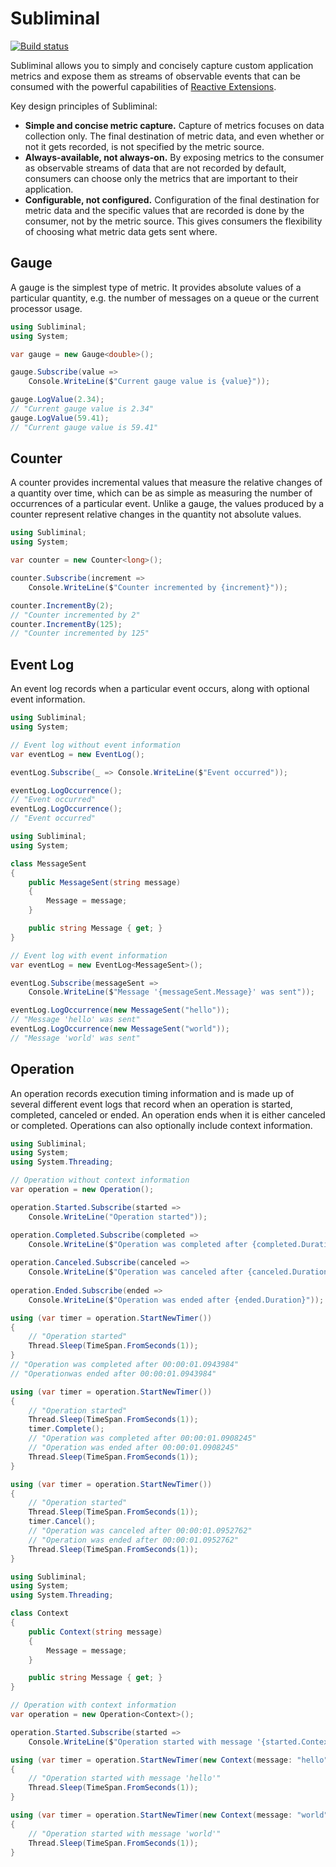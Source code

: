 # Subliminal

[![Build status](https://ci.appveyor.com/api/projects/status/cj2r5qjt5b88u1y2/branch/master?svg=true)](https://ci.appveyor.com/project/rob-earwaker/subliminal/branch/master)

Subliminal allows you to simply and concisely capture custom application metrics and expose them as streams of observable events that can be consumed with the powerful capabilities of [Reactive Extensions](https://github.com/dotnet/reactive).

Key design principles of Subliminal:

- **Simple and concise metric capture.** Capture of metrics focuses on data collection only. The final destination of metric data, and even whether or not it gets recorded, is not specified by the metric source.
- **Always-available, not always-on.** By exposing metrics to the consumer as observable streams of data that are not recorded by default, consumers can choose only the metrics that are important to their application.
- **Configurable, not configured.** Configuration of the final destination for metric data and the specific values that are recorded is done by the consumer, not by the metric source. This gives consumers the flexibility of choosing what metric data gets sent where.

## Gauge

A gauge is the simplest type of metric. It provides absolute values of a particular quantity, e.g. the number of messages on a queue or the current processor usage.

```csharp
using Subliminal;
using System;

var gauge = new Gauge<double>();

gauge.Subscribe(value =>
    Console.WriteLine($"Current gauge value is {value}"));

gauge.LogValue(2.34);
// "Current gauge value is 2.34"
gauge.LogValue(59.41);
// "Current gauge value is 59.41"
```

## Counter

A counter provides incremental values that measure the relative changes of a quantity over time, which can be as simple as measuring the number of occurrences of a particular event. Unlike a gauge, the values produced by a counter represent relative changes in the quantity not absolute values.

```csharp
using Subliminal;
using System;

var counter = new Counter<long>();

counter.Subscribe(increment =>
    Console.WriteLine($"Counter incremented by {increment}"));

counter.IncrementBy(2);
// "Counter incremented by 2"
counter.IncrementBy(125);
// "Counter incremented by 125"
```

## Event Log

An event log records when a particular event occurs, along with optional event information.

```csharp
using Subliminal;
using System;

// Event log without event information
var eventLog = new EventLog();

eventLog.Subscribe(_ => Console.WriteLine($"Event occurred"));

eventLog.LogOccurrence();
// "Event occurred"
eventLog.LogOccurrence();
// "Event occurred"
```

```csharp
using Subliminal;
using System;

class MessageSent
{
    public MessageSent(string message)
    {
        Message = message;
    }

    public string Message { get; }
}

// Event log with event information
var eventLog = new EventLog<MessageSent>();

eventLog.Subscribe(messageSent =>
    Console.WriteLine($"Message '{messageSent.Message}' was sent"));

eventLog.LogOccurrence(new MessageSent("hello"));
// "Message 'hello' was sent"
eventLog.LogOccurrence(new MessageSent("world"));
// "Message 'world' was sent"
```

## Operation

An operation records execution timing information and is made up of several different event logs that record when an operation is started, completed, canceled or ended. An operation ends when it is either canceled or completed. Operations can also optionally include context information.

```csharp
using Subliminal;
using System;
using System.Threading;

// Operation without context information
var operation = new Operation();

operation.Started.Subscribe(started =>
    Console.WriteLine("Operation started"));

operation.Completed.Subscribe(completed =>
    Console.WriteLine($"Operation was completed after {completed.Duration}"));
    
operation.Canceled.Subscribe(canceled =>
    Console.WriteLine($"Operation was canceled after {canceled.Duration}"));
    
operation.Ended.Subscribe(ended =>
    Console.WriteLine($"Operation was ended after {ended.Duration}"));

using (var timer = operation.StartNewTimer())
{
    // "Operation started"
    Thread.Sleep(TimeSpan.FromSeconds(1));
}
// "Operation was completed after 00:00:01.0943984"
// "Operationwas ended after 00:00:01.0943984"

using (var timer = operation.StartNewTimer())
{
    // "Operation started"
    Thread.Sleep(TimeSpan.FromSeconds(1));
    timer.Complete();
    // "Operation was completed after 00:00:01.0908245"
    // "Operation was ended after 00:00:01.0908245"
    Thread.Sleep(TimeSpan.FromSeconds(1));
}

using (var timer = operation.StartNewTimer())
{
    // "Operation started"
    Thread.Sleep(TimeSpan.FromSeconds(1));
    timer.Cancel();
    // "Operation was canceled after 00:00:01.0952762"
    // "Operation was ended after 00:00:01.0952762"
    Thread.Sleep(TimeSpan.FromSeconds(1));
}
```

```csharp
using Subliminal;
using System;
using System.Threading;

class Context
{
    public Context(string message)
    {
        Message = message;
    }

    public string Message { get; }
}

// Operation with context information
var operation = new Operation<Context>();

operation.Started.Subscribe(started =>
    Console.WriteLine($"Operation started with message '{started.Context.Message}'"));

using (var timer = operation.StartNewTimer(new Context(message: "hello")))
{
    // "Operation started with message 'hello'"
    Thread.Sleep(TimeSpan.FromSeconds(1));
}

using (var timer = operation.StartNewTimer(new Context(message: "world")))
{
    // "Operation started with message 'world'"
    Thread.Sleep(TimeSpan.FromSeconds(1));
}
```
